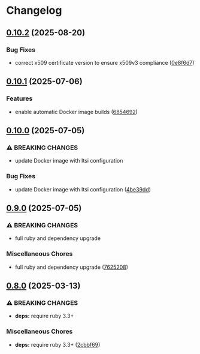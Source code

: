 # Changelog

## [0.10.2](https://github.com/jgnagy/bullion/compare/bullion/v0.10.1...bullion/v0.10.2) (2025-08-20)


### Bug Fixes

* correct x509 certificate version to ensure x509v3 compliance ([0e8f6d7](https://github.com/jgnagy/bullion/commit/0e8f6d7bb6fc9b6913cff84390b1a5c436b53d2c))

## [0.10.1](https://github.com/jgnagy/bullion/compare/bullion/v0.10.0...bullion/v0.10.1) (2025-07-06)


### Features

* enable automatic Docker image builds ([6854692](https://github.com/jgnagy/bullion/commit/685469269d1f7e5b11c3c87bcd814225d5a26d1e))

## [0.10.0](https://github.com/jgnagy/bullion/compare/bullion/v0.9.0...bullion/v0.10.0) (2025-07-05)


### ⚠ BREAKING CHANGES

* update Docker image with Itsi configuration

### Bug Fixes

* update Docker image with Itsi configuration ([4be39dd](https://github.com/jgnagy/bullion/commit/4be39dd6200f058907029e23a07f19241705b701))

## [0.9.0](https://github.com/jgnagy/bullion/compare/bullion/v0.8.0...bullion/v0.9.0) (2025-07-05)


### ⚠ BREAKING CHANGES

* full ruby and dependency upgrade

### Miscellaneous Chores

* full ruby and dependency upgrade ([7625208](https://github.com/jgnagy/bullion/commit/7625208b1c4fa6b1acb5a0c9e7362001d66e4e08))

## [0.8.0](https://github.com/jgnagy/bullion/compare/bullion-v0.7.3...bullion/v0.8.0) (2025-03-13)


### ⚠ BREAKING CHANGES

* **deps:** require ruby 3.3+

### Miscellaneous Chores

* **deps:** require ruby 3.3+ ([2cbbf69](https://github.com/jgnagy/bullion/commit/2cbbf69b0cdb024ea800d88cfc683437cdc9e5da))
